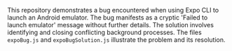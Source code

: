 This repository demonstrates a bug encountered when using Expo CLI to launch an Android emulator. The bug manifests as a cryptic 'Failed to launch emulator' message without further details. The solution involves identifying and closing conflicting background processes. The files `expoBug.js` and `expoBugSolution.js` illustrate the problem and its resolution.